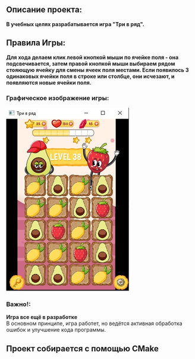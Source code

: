 ## Описание проекта:  

**В учебных целях разрабатывается игра "Три в ряд".**  

## Правила Игры:  

**Для хода делаем клик левой кнопкой мыши по ячейке поля - она подсвечивается, затем правой кнопкой мыши выбираем рядом стояющую ячейку для смены ячеек поля местами.
Если появилось 3 одинаковых ячейки поля в строке или столбце, они исчезают, и появляются новые ячейки поля.**  

### Графическое изображение игры:  
![Три в ряд](game.png)  

### Важно!:  
**Игра все ещё в разработке**  
В основном принципе, игра работет, но ведётся активная обработка ошибок и улучшение кода программы.  

## Проект собирается с помощью CMake  